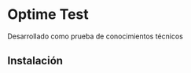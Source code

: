 Optime Test
========================

Desarrollado como prueba de conocimientos técnicos

Instalación
--------------
